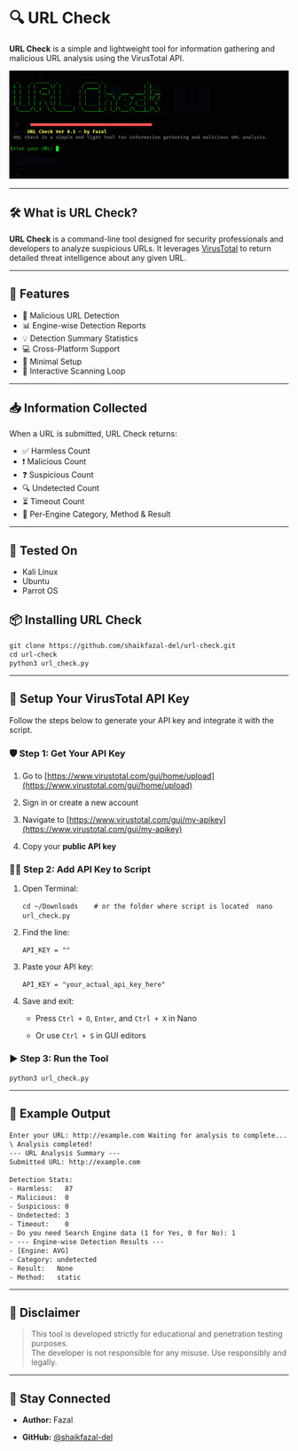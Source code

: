 # 🔍 URL Check

**URL Check** is a simple and lightweight tool for information gathering and malicious URL analysis using the VirusTotal API.

![banner](terminal_run.png)

---

## 🛠️ What is URL Check?

**URL Check** is a command-line tool designed for security professionals and developers to analyze suspicious URLs. It leverages [VirusTotal](https://www.virustotal.com/) to return detailed threat intelligence about any given URL.

---

## 🚀 Features

- 🧠 Malicious URL Detection  
- 📊 Engine-wise Detection Reports  
- 💡 Detection Summary Statistics  
- 💻 Cross-Platform Support  
- 🎯 Minimal Setup  
- 🔁 Interactive Scanning Loop

---

## 📥 Information Collected

When a URL is submitted, URL Check returns:

- ✅ Harmless Count  
- ❗ Malicious Count  
- ❓ Suspicious Count  
- 🔍 Undetected Count  
- ⏳ Timeout Count  
- 🧰 Per-Engine Category, Method & Result

---

## 🧪 Tested On

- Kali Linux  
- Ubuntu  
- Parrot OS  

## 📦 Installing URL Check

```
git clone https://github.com/shaikfazal-del/url-check.git 
cd url-check 
python3 url_check.py
```
---

## 🔐 Setup Your VirusTotal API Key

Follow the steps below to generate your API key and integrate it with the script.

### 🛡️ Step 1: Get Your API Key

1. Go to [https://www.virustotal.com/gui/home/upload](https://www.virustotal.com/gui/home/upload)
    
2. Sign in or create a new account
    
3. Navigate to [https://www.virustotal.com/gui/my-apikey](https://www.virustotal.com/gui/my-apikey)
    
4. Copy your **public API key**
    

### 🧑‍💻 Step 2: Add API Key to Script

1. Open Terminal:
    
    `cd ~/Downloads    # or the folder where script is located 
     nano url_check.py`
    
2. Find the line:
    
    `API_KEY = ""`
    
3. Paste your API key:
    
    `API_KEY = "your_actual_api_key_here"`
    
4. Save and exit:
    
    - Press `Ctrl + O`, `Enter`, and `Ctrl + X` in Nano
        
    - Or use `Ctrl + S` in GUI editors
        

### ▶️ Step 3: Run the Tool


```
python3 url_check.py
```

---

## 🧪 Example Output

```
Enter your URL: http://example.com Waiting for analysis to complete... \ Analysis completed! 
--- URL Analysis Summary --- 
Submitted URL: http://example.com 

Detection Stats: 
- Harmless:   87  
- Malicious:  0  
- Suspicious: 0 
- Undetected: 3  
- Timeout:    0 
- Do you need Search Engine data (1 for Yes, 0 for No): 1
- --- Engine-wise Detection Results ---
- [Engine: AVG]   
- Category: undetected   
- Result:   None  
- Method:   static
```

---

## 📄 Disclaimer

> This tool is developed strictly for educational and penetration testing purposes.  
> The developer is not responsible for any misuse. Use responsibly and legally.

---

## 📣 Stay Connected

- **Author:** Fazal
    
- **GitHub:** [@shaikfazal-del](https://github.com/shaikfazal-del)
